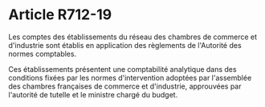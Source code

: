 # Article R712-19

<p>Les comptes des établissements du réseau des chambres de commerce et d'industrie sont établis en application des règlements de l'Autorité des normes comptables.</p><p>Ces établissements présentent une comptabilité analytique dans des conditions fixées par les normes d'intervention adoptées par l'assemblée des chambres françaises de commerce et d'industrie, approuvées par l'autorité de tutelle et le ministre chargé du budget.</p>